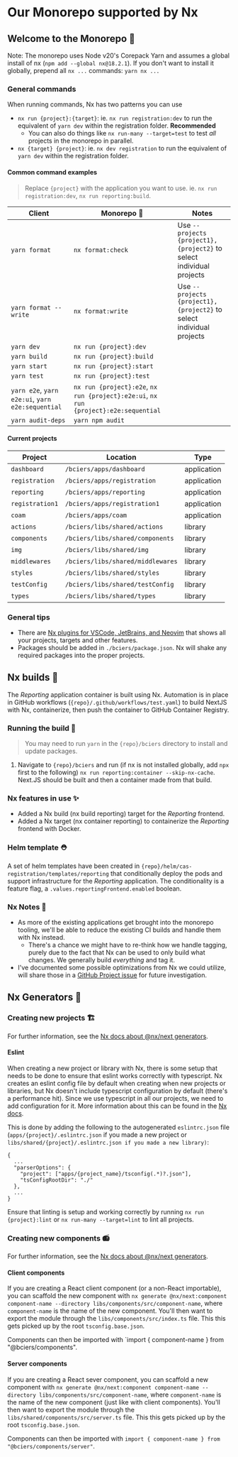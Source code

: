 # Our Monorepo supported by Nx

## Welcome to the Monorepo 🚝

Note: The monorepo uses Node v20's Corepack Yarn and assumes a global install of nx (`npm add --global nx@18.2.1`). If you don't want to install it globally, prepend all `nx ...` commands: `yarn nx ...`

### General commands

When running commands, Nx has two patterns you can use

- `nx run {project}:{target}`: ie. `nx run registration:dev` to run the equivalent of `yarn dev` within the registration folder. **Recommended**
  - You can also do things like `nx run-many --target=test` to test _all_ projects in the monorepo in parallel.
- `nx {target} {project}`: ie. `nx dev registration` to run the equivalent of `yarn dev` within the registration folder.

#### Common command examples

> Replace `{project}` with the application you want to use. ie. `nx run registration:dev`, `nx run reporting:build`.

| Client                                           | Monorepo 🚝                                                                          | Notes                                                                |
| ------------------------------------------------ | ------------------------------------------------------------------------------------ | -------------------------------------------------------------------- |
| `yarn format`                                    | `nx format:check`                                                                    | Use `--projects {project1},{project2}` to select individual projects |
| `yarn format --write`                            | `nx format:write`                                                                    | Use `--projects {project1},{project2}` to select individual projects |
| `yarn dev`                                       | `nx run {project}:dev`                                                               |                                                                      |
| `yarn build`                                     | `nx run {project}:build`                                                             |                                                                      |
| `yarn start`                                     | `nx run {project}:start`                                                             |                                                                      |
| `yarn test`                                      | `nx run {project}:test`                                                              |                                                                      |
| `yarn e2e`, `yarn e2e:ui`, `yarn e2e:sequential` | `nx run {project}:e2e`, `nx run {project}:e2e:ui`, `nx run {project}:e2e:sequential` |                                                                      |
| `yarn audit-deps`                                | `yarn npm audit`                                                                     |                                                                      |

#### Current projects

| Project         | Location                          | Type        |
| --------------- | --------------------------------- | ----------- |
| `dashboard`     | `/bciers/apps/dashboard`          | application |
| `registration`  | `/bciers/apps/registration`       | application |
| `reporting`     | `/bciers/apps/reporting`          | application |
| `registration1` | `/bciers/apps/registration1`      | application |
| `coam`          | `/bciers/apps/coam`               | application |
| `actions`       | `/bciers/libs/shared/actions`     | library     |
| `components`    | `/bciers/libs/shared/components`  | library     |
| `img`           | `/bciers/libs/shared/img`         | library     |
| `middlewares`   | `/bciers/libs/shared/middlewares` | library     |
| `styles`        | `/bciers/libs/shared/styles`      | library     |
| `testConfig`    | `/bciers/libs/shared/testConfig`  | library     |
| `types`         | `/bciers/libs/shared/types`       | library     |

### General tips

- There are [Nx plugins for VSCode, JetBrains, and Neovim](https://nx.dev/getting-started/editor-setup) that shows all your projects, targets and other features.
- Packages should be added in `./bciers/package.json`. Nx will shake any required packages into the proper projects.

## Nx builds 🔨

The _Reporting_ application container is built using Nx. Automation is in place in GitHub workflows (`{repo}/.github/workflows/test.yaml`) to build NextJS with Nx, containerize, then push the container to GitHub Container Registry.

### Running the build 🏃

> You may need to run `yarn` in the `{repo}/bciers` directory to install and update packages.

1. Navigate to `{repo}/bciers` and run (if nx is not installed globally, add `npx` first to the following) `nx run reporting:container --skip-nx-cache`. Next.JS should be built and then a container made from that build.

### Nx features in use ✨

- Added a Nx build (nx build reporting) target for the _Reporting_ frontend.
- Added a Nx target (nx container reporting) to containerize the _Reporting_ frontend with Docker.

### Helm template ⛑️

A set of helm templates have been created in `{repo}/helm/cas-registration/templates/reporting` that conditionally deploy the pods and support infrastructure for the _Reporting_ application. The conditionality is a feature flag, a `.values.reportingFrontend.enabled` boolean.

### Nx Notes 📝

- As more of the existing applications get brought into the monorepo tooling, we'll be able to reduce the existing CI builds and handle them with Nx instead.
  - There's a chance we might have to re-think how we handle tagging, purely due to the fact that Nx can be used to only build what changes. We generally build _everything_ and tag it.
- I've documented some possible optimizations from Nx we could utilize, will share those in a [GitHub Project issue](https://github.com/orgs/bcgov/projects/123/views/1?filterQuery=-status%3Adone+nx&pane=issue&itemId=55856106) for future investigation.

## Nx Generators 🦾

### Creating new projects 🏗

For further information, see the [Nx docs about @nx/next generators](https://nx.dev/nx-api/next/generators/application).

#### Eslint

When creating a new project or library with Nx, there is some setup that needs to be done to ensure that eslint works correctly with typescript. Nx creates an eslint config file by default when creating when new projects or libraries, but Nx doesn't include typescript configuration by default (there's a performance hit). Since we use typescript in all our projects, we need to add configuration for it. More information about this can be found in the [Nx docs](https://nx.dev/latest/react/guides/eslint).

This is done by adding the following to the autogenerated `eslintrc.json` file (`apps/{project}/.eslintrc.json` if you made a new project or `libs/shared/{project}/.eslintrc.json if you made a new library)`:

```
{
  ...
  "parserOptions": {
    "project": ["apps/{project_name}/tsconfig(.*)?.json"],
    "tsConfigRootDir": "./"
  },
  ...
}
```

Ensure that linting is setup and working correctly by running `nx run {project}:lint` or `nx run-many --target=lint` to lint all projects.

### Creating new components 📻

For further information, see the [Nx docs about @nx/next generators](https://nx.dev/nx-api/next/generators/component).

#### Client components

If you are creating a React client component (or a non-React importable), you can scaffold the new component with `nx generate @nx/next:component component-name --directory libs/components/src/component-name`, where `component-name` is the name of the new component. You'll then want to export the module through the `libs/components/src/index.ts` file. This this gets picked up by the root `tsconfig.base.json`.

Components can then be imported with `import { component-name } from "@bciers/components".

#### Server components

If you are creating a React sever component, you can scaffold a new component with `nx generate @nx/next:component component-name --directory libs/components/src/component-name`, where `component-name` is the name of the new component (just like with client components). You'll then want to export the module through the `libs/shared/components/src/server.ts` file. This this gets picked up by the root `tsconfig.base.json`.

Components can then be imported with `import { component-name } from "@bciers/components/server"`.
